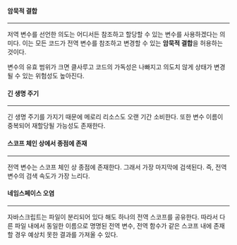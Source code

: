 #### 암묵적 결합
---
저역 변수를 선언한 의도는 어디서든 참조하고 할당할 수 있는 변수를 사용하겠다는 의미다. 이는 모든 코드가 전역 변수를 참조하고 변경할 수 있는 **암묵적 결합**을 허용하는 것이다.

변수의 유효 범위가 크면 클사루고 코드의 가독성은 나빠지고 의도치 않게 상태가 변경될 수 있는 위험성도 높아진다.

#### 긴 생명 주기
---
긴 생명 주기를 가지기 때문에 메로리 리소스도 오랜 기간 소비한다. 또한 변수 이름이 중복되어 재할당될 가능성도 존재한다.


#### 스코프 체인 상에서 종점에 존재
---
전역 변수는 스코프 체인 상 종점에 존재한다. 그래서 가장 마지막에 검색된다. 즉, 전역 변수의 검색 속도가 가장 느리다.


#### 네임스페이스 오염
---
자바스크립트는 파일이 분리되어 있다 해도 하나의 전역 스코프를 공유한다. 따라서 다른 파일 내에서 동일한 이름으로 명명된 전역 변수, 전역 함수가 같은 스코프 내에 존재할 경우 예상치 못한 결과를 가져올 수 있다.

